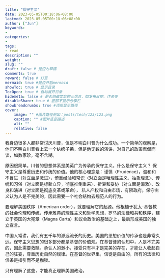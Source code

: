 ```yaml
---
title: "保守主义"
date: 2023-05-05T00:18:06+08:00
lastmod: 2023-05-05T00:18:06+08:00
author: ["Jun"]
keywords: 
- 
categories: 
- 
tags: 
- read
description: ""
weight:
slug: ""
draft: false # 是否为草稿
comments: true
reward: false # 打赏
mermaid: true #是否开启mermaid
showToc: true # 显示目录
TocOpen: true # 自动展开目录
hidemeta: false # 是否隐藏文章的元信息，如发布日期、作者等
disableShare: true # 底部不显示分享栏
showbreadcrumbs: true #顶部显示路径
cover:
    image: "" #图片路径例如：posts/tech/123/123.png
    caption: "" #图片底部描述
    alt: ""
    relative: false
---
```



我身边很多人都非常讨厌川普，但是不明白川普为什么成功。一个简单的观察是，他们不明白川普看上去一个纨绔子弟，但是他无数的演讲，对自己的政策侃侃而谈，如数家珍，毫不含糊。

原因很简单。川普的思想体系是美英广为传承的保守主义。什么是保守主义？
保守主义是尊重历史和传统的价值。他的核心理念是：谨慎（Prudence），温和和不冒进（对立面是激进），倚重经验和常识（对立面是唯理性主义、抽象理念）、传统和习俗（对立面是标新立异，彻底推倒重来）、折衷和妥协（对立面是偏激）、改良和演进（对立面是彻底变革或革命）， 私人产权和自由市场，有限政府。保守主义认为人是不完美的，因此需要一个社会结构去规范人的行为。

要理解美国秩序（American order），就要理解它的起源。他根植于犹太-基督教的社会伦理和传统，传承雅典的理性主义和哲学思想，罗马的法律和共和秩序，建立于英国的大宪章（Magna Carta）和议会政治的基础之上，最后形成美国的独立宣言。

中国人常讲，我们有五千年的源远流长的历史。美国的思想价值的传承也是非常久远。保守主义思想的很多部分都是基督的价值观。在基督徒的认知中，人是不完美的，因此需要救赎。承认人的渺小，接受只有神才是完美的存在，才能让人收起自己的狂妄，尊重历史自然的规律。在基督的世界里，信徒是自由的，所有的法律和信条是指引而不是枷锁。

只有理解了这些，才能真正理解美国政治。
